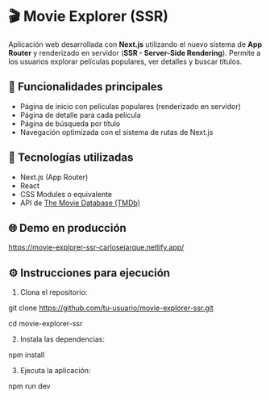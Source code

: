 # 🎬 Movie Explorer (SSR)

Aplicación web desarrollada con **Next.js** utilizando el nuevo sistema de **App Router** y renderizado en servidor (**SSR - Server-Side Rendering**). Permite a los usuarios explorar películas populares, ver detalles y buscar títulos.

## 🚀 Funcionalidades principales

- Página de inicio con películas populares (renderizado en servidor)
- Página de detalle para cada película
- Página de búsqueda por título
- Navegación optimizada con el sistema de rutas de Next.js

## 🧰 Tecnologías utilizadas

- Next.js (App Router)
- React
- CSS Modules o equivalente
- API de [The Movie Database (TMDb)](https://www.themoviedb.org/documentation/api)

## 🌐 Demo en producción

https://movie-explorer-ssr-carlosejarque.netlify.app/

## ⚙️ Instrucciones para ejecución

1. Clona el repositorio:

git clone https://github.com/tu-usuario/movie-explorer-ssr.git

cd movie-explorer-ssr

2. Instala las dependencias:

npm install

3. Ejecuta la aplicación:

npm run dev
